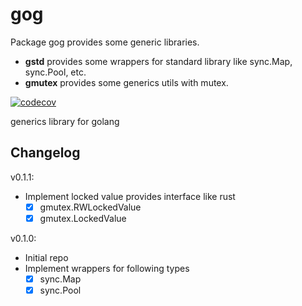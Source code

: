 # gog

Package gog provides some generic libraries.

- **gstd** provides some wrappers for standard library like sync.Map, sync.Pool, etc.
- **gmutex** provides some generics utils with mutex.

[![codecov](https://codecov.io/gh/dashjay/gog/graph/badge.svg?token=QWD9F9EO1L)](https://codecov.io/gh/dashjay/gog)

generics library for golang


## Changelog

v0.1.1:
- Implement locked value provides interface like rust
  - [x] gmutex.RWLockedValue
  - [x] gmutex.LockedValue

v0.1.0:
- Initial repo
- Implement wrappers for following types
  - [x] sync.Map
  - [x] sync.Pool